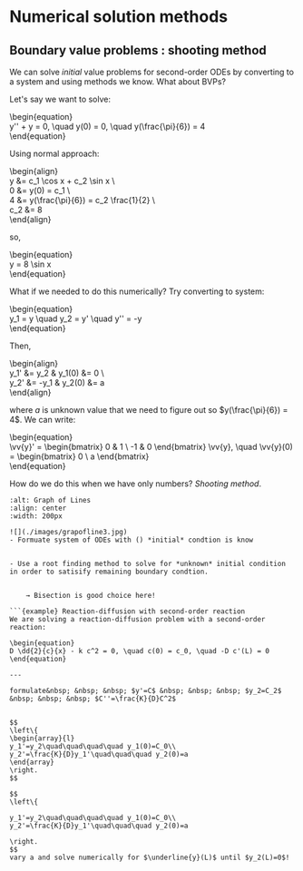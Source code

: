 # Numerical solution methods
## Boundary value problems : shooting method


 We can solve *initial* value problems for second-order ODEs by converting to a system and using methods we know. What about BVPs?

Let's say we want to solve:  

\begin{equation}  
y'' + y = 0, \quad y(0) = 0, \quad y(\frac{\pi}{6}) = 4  
\end{equation}  

Using normal approach:  

\begin{align}  
y &= c_1 \cos x + c_2 \sin x \\  
0 &= y(0) = c_1 \\  
4 &= y(\frac{\pi}{6}) = c_2 \frac{1}{2} \\  
c_2 &= 8  
\end{align}  

so,  

\begin{equation}  
y = 8 \sin x  
\end{equation}  

What if we needed to do this numerically? Try converting to system:  

\begin{equation}  
y_1 = y \quad y_2 = y' \quad y'' = -y  
\end{equation}  

Then, 

\begin{align}  
y_1' &= y_2 & y_1(0) &= 0 \\  
y_2' &= -y_1 & y_2(0) &= a  
\end{align}  

where *a* is unknown value that we need to figure out so $y(\frac{\pi}{6}) = 4$. We can write:  

\begin{equation}  
\vv{y}' = \begin{bmatrix} 0 & 1 \\ -1 & 0 \end{bmatrix} \vv{y}, 
\quad \vv{y}(0) = \begin{bmatrix} 0 \\ a \end{bmatrix}  
\end{equation}  


How do we do this when we have only numbers? *Shooting method*.

```{image} ./_images/graph_of_lines.jpg  
:alt: Graph of Lines  
:align: center  
:width: 200px 

![](./images/grapofline3.jpg)
- Formuate system of ODEs with () *initial* condtion is know


- Use a root finding method to solve for *unknown* initial condition in order to satisify remaining boundary condtion.


    → Bisection is good choice here!

```{example} Reaction-diffusion with second-order reaction  
We are solving a reaction-diffusion problem with a second-order reaction:  

\begin{equation}  
D \dd{2}{c}{x} - k c^2 = 0, \quad c(0) = c_0, \quad -D c'(L) = 0  
\end{equation}  

---  

formulate&nbsp; &nbsp; &nbsp; $y'=C$ &nbsp; &nbsp; &nbsp; $y_2=C_2$ &nbsp; &nbsp; &nbsp; $C''=\frac{K}{D}C^2$


$$
\left\{
\begin{array}{l}
y_1'=y_2\quad\quad\quad\quad y_1(0)=C_0\\
y_2'=\frac{K}{D}y_1'\quad\quad\quad y_2(0)=a
\end{array}
\right.
$$

$$
\left\{

y_1'=y_2\quad\quad\quad\quad y_1(0)=C_0\\
y_2'=\frac{K}{D}y_1'\quad\quad\quad y_2(0)=a

\right.
$$
vary a and solve numerically for $\underline{y}(L)$ until $y_2(L)=0$!